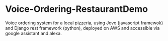# Voice-Ordering-RestaurantDemo
Voice ordering system for a local pizzeria, using Jovo (javascript framewok) and Django rest framework (python), deployed on AWS and accessible via google assistant and alexa.
